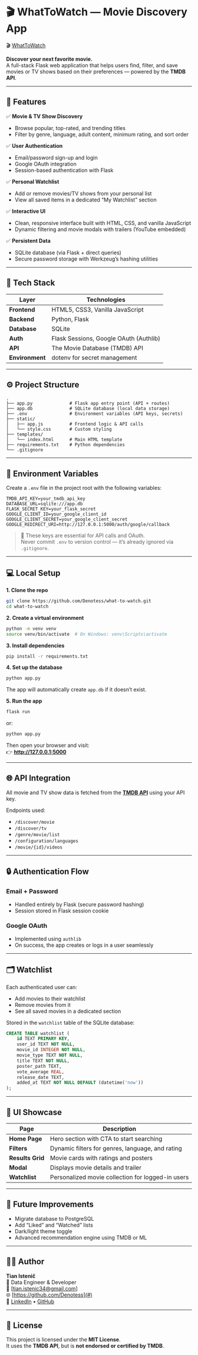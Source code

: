 # 🎬 WhatToWatch — Movie Discovery App

🎬 [WhatToWatch](https://what-to-watch-gh3v.onrender.com/)

**Discover your next favorite movie.**  
A full-stack Flask web application that helps users find, filter, and save movies or TV shows based on their preferences — powered by the **TMDB API**.

---

## 🚀 Features

✅ **Movie & TV Show Discovery**  
- Browse popular, top-rated, and trending titles  
- Filter by genre, language, adult content, minimum rating, and sort order  

✅ **User Authentication**  
- Email/password sign-up and login  
- Google OAuth integration  
- Session-based authentication with Flask  

✅ **Personal Watchlist**  
- Add or remove movies/TV shows from your personal list  
- View all saved items in a dedicated “My Watchlist” section  

✅ **Interactive UI**  
- Clean, responsive interface built with HTML, CSS, and vanilla JavaScript  
- Dynamic filtering and movie modals with trailers (YouTube embedded)  

✅ **Persistent Data**  
- SQLite database (via Flask + direct queries)  
- Secure password storage with Werkzeug’s hashing utilities  

---

## 🧠 Tech Stack

| Layer | Technologies |
|-------|---------------|
| **Frontend** | HTML5, CSS3, Vanilla JavaScript |
| **Backend** | Python, Flask |
| **Database** | SQLite |
| **Auth** | Flask Sessions, Google OAuth (Authlib) |
| **API** | The Movie Database (TMDB) API |
| **Environment** | dotenv for secret management |

---

## ⚙️ Project Structure

```
.
├── app.py              # Flask app entry point (API + routes)
├── app.db              # SQLite database (local data storage)
├── .env                # Environment variables (API keys, secrets)
├── static/
│   ├── app.js          # Frontend logic & API calls
│   └── style.css       # Custom styling
├── templates/
│   └── index.html      # Main HTML template
├── requirements.txt    # Python dependencies
└── .gitignore
```

---

## 🧩 Environment Variables

Create a `.env` file in the project root with the following variables:

```
TMDB_API_KEY=your_tmdb_api_key
DATABASE_URL=sqlite:///app.db
FLASK_SECRET_KEY=your_flask_secret
GOOGLE_CLIENT_ID=your_google_client_id
GOOGLE_CLIENT_SECRET=your_google_client_secret
GOOGLE_REDIRECT_URI=http://127.0.0.1:5000/auth/google/callback
```

> 🔐 These keys are essential for API calls and OAuth.  
> Never commit `.env` to version control — it’s already ignored via `.gitignore`.

---

## 💻 Local Setup

**1. Clone the repo**
```bash
git clone https://github.com/Denotess/what-to-watch.git
cd what-to-watch
```

**2. Create a virtual environment**
```bash
python -m venv venv
source venv/bin/activate  # On Windows: venv\Scripts\activate
```

**3. Install dependencies**
```bash
pip install -r requirements.txt
```

**4. Set up the database**
```bash
python app.py
```
The app will automatically create `app.db` if it doesn’t exist.

**5. Run the app**
```bash
flask run
```
or:
```bash
python app.py
```

Then open your browser and visit:  
👉 **http://127.0.0.1:5000**

---

## 🌐 API Integration

All movie and TV show data is fetched from the **[TMDB API](https://www.themoviedb.org/documentation/api)** using your API key.

Endpoints used:
- `/discover/movie`
- `/discover/tv`
- `/genre/movie/list`
- `/configuration/languages`
- `/movie/{id}/videos`

---

## 🔒 Authentication Flow

### Email + Password
- Handled entirely by Flask (secure password hashing)
- Session stored in Flask session cookie

### Google OAuth
- Implemented using `authlib`
- On success, the app creates or logs in a user seamlessly

---

## 🗂 Watchlist

Each authenticated user can:
- Add movies to their watchlist  
- Remove movies from it  
- See all saved movies in a dedicated section  

Stored in the `watchlist` table of the SQLite database:
```sql
CREATE TABLE watchlist (
    id TEXT PRIMARY KEY,
    user_id TEXT NOT NULL,
    movie_id INTEGER NOT NULL,
    movie_type TEXT NOT NULL,
    title TEXT NOT NULL,
    poster_path TEXT,
    vote_average REAL,
    release_date TEXT,
    added_at TEXT NOT NULL DEFAULT (datetime('now'))
);
```

---

## 🎨 UI Showcase

| Page | Description |
|------|--------------|
| **Home Page** | Hero section with CTA to start searching |
| **Filters** | Dynamic filters for genres, language, and rating |
| **Results Grid** | Movie cards with ratings and posters |
| **Modal** | Displays movie details and trailer |
| **Watchlist** | Personalized movie collection for logged-in users |

---

## 🧱 Future Improvements

- Migrate database to PostgreSQL  
- Add “Liked” and “Watched” lists  
- Dark/light theme toggle  
- Advanced recommendation engine using TMDB or ML  

---

## 👨‍💻 Author

**Tian Istenič**  
💼 Data Engineer & Developer  
📧 [tian.istenic34@gmail.com]  
🌐 [https://github.com/Denotess](#)  
🔗 [LinkedIn](https://www.linkedin.com/in/tian-isteni%C4%8D-764a97238/) • [GitHub](https://github.com/Denotess)

---

## 🪪 License

This project is licensed under the **MIT License**.  
It uses the **TMDB API**, but is **not endorsed or certified by TMDB**.
